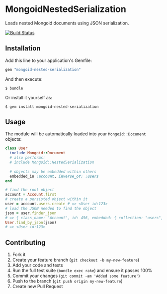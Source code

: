 # MongoidNestedSerialization

Loads nested Mongoid documents using JSON serialization.

[![Build Status][2]][1]

  [1]: http://travis-ci.org/ryantownsend/mongoid-nested-serialization
  [2]: https://secure.travis-ci.org/ryantownsend/mongoid-nested-serialization.png?branch=master

## Installation

Add this line to your application's Gemfile:

```ruby
gem "mongoid-nested-serialization"
```

And then execute:

    $ bundle

Or install it yourself as:

    $ gem install mongoid-nested-serialization

## Usage

The module will be automatically loaded into your `Mongoid::Document` objects:

```ruby
class User
  include Mongoid::Document
  # also performs:
  # include Mongoid::NestedSerialization
  
  # objects may be embedded within others
  embedded_in :account, inverse_of: :users
end

# find the root object
account = Account.first
# create a persisted object within it
user = account.users.create # => <User id:123>
# load the JSON needed to find the object
json = user.finder_json
# => { class_name: "Account", id: 456, embedded: { collection: "users", id: 123 } }
User.find_by_json(json)
# => <User id:123>
```

## Contributing

1. Fork it
2. Create your feature branch (`git checkout -b my-new-feature`)
3. Add your code and tests
4. Run the full test suite (`bundle exec rake`) and ensure it passes 100%
5. Commit your changes (`git commit -am 'Added some feature'`)
6. Push to the branch (`git push origin my-new-feature`)
7. Create new Pull Request
